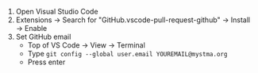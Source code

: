 1. Open Visual Studio Code
2. Extensions -> Search for "GitHub.vscode-pull-request-github" -> Install -> Enable
3. Set GitHub email
	* Top of VS Code -> View -> Terminal
	* Type	```git config --global user.email YOUREMAIL@mystma.org```
	* Press enter
